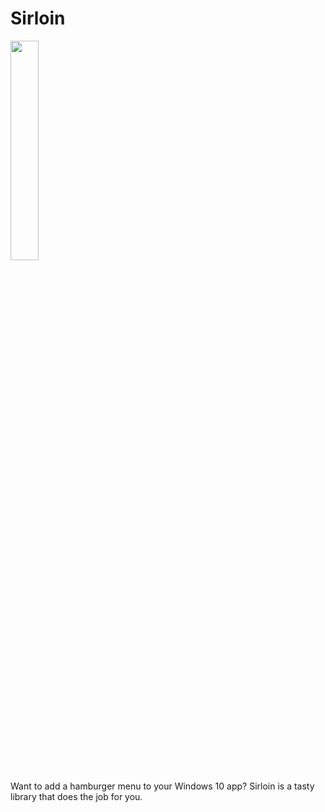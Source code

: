 # Sirloin

<img src="http://i.imgur.com/kRQMg2V.png" width="30%"/>

Want to add a hamburger menu to your Windows 10 app? Sirloin is a tasty library that does the job for you.
